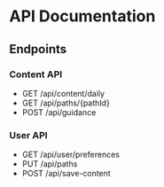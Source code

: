 # API Documentation

## Endpoints

### Content API
- GET /api/content/daily
- GET /api/paths/{pathId}
- POST /api/guidance

### User API
- GET /api/user/preferences
- PUT /api/paths
- POST /api/save-content

